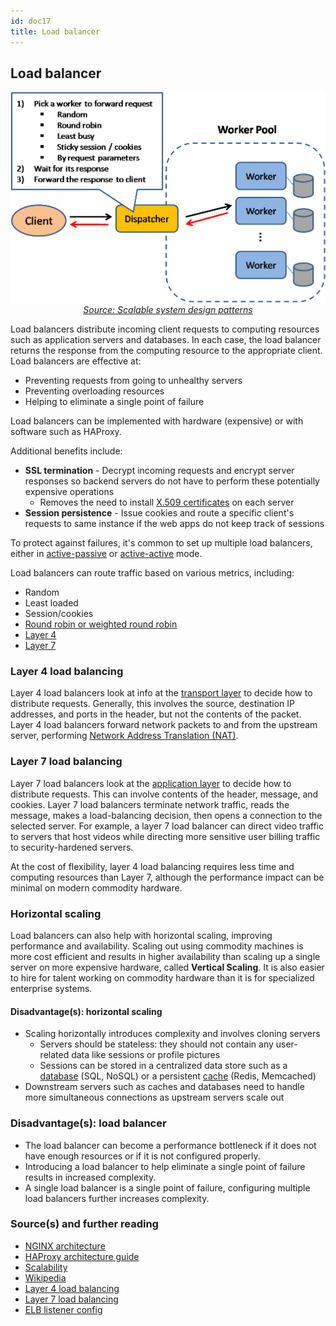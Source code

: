 ```yaml
---
id: doc17
title: Load balancer
---
```

    
## Load balancer

<p align="center">
  <img src="/docs/assets/images/h81n9iK.png">
  <br/>
  <i><a href=http://horicky.blogspot.com/2010/10/scalable-system-design-patterns.html>Source: Scalable system design patterns</a></i>
</p>

Load balancers distribute incoming client requests to computing resources such as application servers and databases.  In each case, the load balancer returns the response from the computing resource to the appropriate client.  Load balancers are effective at:

-   Preventing requests from going to unhealthy servers
-   Preventing overloading resources
-   Helping to eliminate a single point of failure

Load balancers can be implemented with hardware (expensive) or with software such as HAProxy.

Additional benefits include:

-   **SSL termination** - Decrypt incoming requests and encrypt server responses so backend servers do not have to perform these potentially expensive operations
    -   Removes the need to install [X.509 certificates](https://en.wikipedia.org/wiki/X.509) on each server
-   **Session persistence** - Issue cookies and route a specific client's requests to same instance if the web apps do not keep track of sessions

To protect against failures, it's common to set up multiple load balancers, either in [active-passive](#active-passive) or [active-active](#active-active) mode.

Load balancers can route traffic based on various metrics, including:

-   Random
-   Least loaded
-   Session/cookies
-   [Round robin or weighted round robin](https://www.g33kinfo.com/info/round-robin-vs-weighted-round-robin-lb)
-   [Layer 4](#layer-4-load-balancing)
-   [Layer 7](#layer-7-load-balancing)

### Layer 4 load balancing

Layer 4 load balancers look at info at the [transport layer](#communication) to decide how to distribute requests.  Generally, this involves the source, destination IP addresses, and ports in the header, but not the contents of the packet.  Layer 4 load balancers forward network packets to and from the upstream server, performing [Network Address Translation (NAT)](https://www.nginx.com/resources/glossary/layer-4-load-balancing/).

### Layer 7 load balancing

Layer 7 load balancers look at the [application layer](#communication) to decide how to distribute requests.  This can involve contents of the header, message, and cookies.  Layer 7 load balancers terminate network traffic, reads the message, makes a load-balancing decision, then opens a connection to the selected server.  For example, a layer 7 load balancer can direct video traffic to servers that host videos while directing more sensitive user billing traffic to security-hardened servers.

At the cost of flexibility, layer 4 load balancing requires less time and computing resources than Layer 7, although the performance impact can be minimal on modern commodity hardware.

### Horizontal scaling

Load balancers can also help with horizontal scaling, improving performance and availability.  Scaling out using commodity machines is more cost efficient and results in higher availability than scaling up a single server on more expensive hardware, called **Vertical Scaling**.  It is also easier to hire for talent working on commodity hardware than it is for specialized enterprise systems.

#### Disadvantage(s): horizontal scaling

-   Scaling horizontally introduces complexity and involves cloning servers
    -   Servers should be stateless: they should not contain any user-related data like sessions or profile pictures
    -   Sessions can be stored in a centralized data store such as a [database](#database) (SQL, NoSQL) or a persistent [cache](#cache) (Redis, Memcached)
-   Downstream servers such as caches and databases need to handle more simultaneous connections as upstream servers scale out

### Disadvantage(s): load balancer

-   The load balancer can become a performance bottleneck if it does not have enough resources or if it is not configured properly.
-   Introducing a load balancer to help eliminate a single point of failure results in increased complexity.
-   A single load balancer is a single point of failure, configuring multiple load balancers further increases complexity.

### Source(s) and further reading

-   [NGINX architecture](https://www.nginx.com/blog/inside-nginx-how-we-designed-for-performance-scale/)
-   [HAProxy architecture guide](http://www.haproxy.org/download/1.2/doc/architecture.txt)
-   [Scalability](http://www.lecloud.net/post/7295452622/scalability-for-dummies-part-1-clones)
-   [Wikipedia](https://en.wikipedia.org/wiki/Load_balancing_(computing))
-   [Layer 4 load balancing](https://www.nginx.com/resources/glossary/layer-4-load-balancing/)
-   [Layer 7 load balancing](https://www.nginx.com/resources/glossary/layer-7-load-balancing/)
-   [ELB listener config](http://docs.aws.amazon.com/elasticloadbalancing/latest/classic/elb-listener-config.html)

